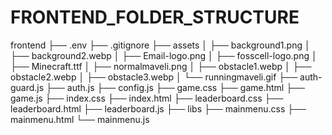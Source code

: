 # FRONTEND_FOLDER_STRUCTURE

frontend
├── .env
├── .gitignore
├── assets
│ ├── background1.png
│ ├── background2.webp
│ ├── Email-logo.png
│ ├── fosscell-logo.png
│ ├── Minecraft.ttf
│ ├── normalmaveli.png
│ ├── obstacle1.webp
│ ├── obstacle2.webp
│ ├── obstacle3.webp
│ └── runningmaveli.gif
├── auth-guard.js
├── auth.js
├── config.js
├── game.css
├── game.html
├── game.js
├── index.css
├── index.html
├── leaderboard.css
├── leaderboard.html
├── leaderboard.js
├── libs
├── mainmenu.css
├── mainmenu.html
└── mainmenu.js
